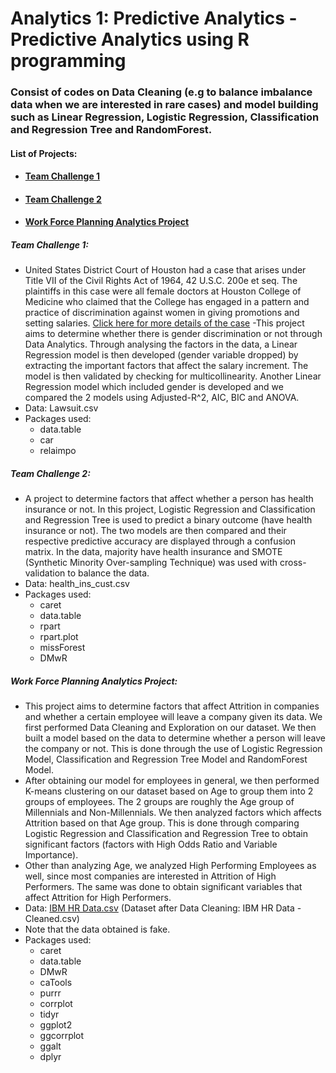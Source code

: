 # **Analytics 1: Predictive Analytics - Predictive Analytics using R programming**

### Consist of codes on Data Cleaning (e.g to balance imbalance data when we are interested in rare cases) and model building such as Linear Regression, Logistic Regression, Classification and Regression Tree and RandomForest.

#### List of Projects:
 - #### [Team Challenge 1](https://github.com/Joash-JW/Analytics-1-Predictive-Analytics/blob/master/README.md#team-challenge-1-1)
 - #### [Team Challenge 2](https://github.com/Joash-JW/Analytics-1-Predictive-Analytics/blob/master/README.md#team-challenge-2-1)
 - #### [Work Force Planning Analytics Project](https://github.com/Joash-JW/Analytics-1-Predictive-Analytics/blob/master/README.md#work-force-planning-analytics-project-1)

##### Team Challenge 1:
  - United States District Court of Houston had a case that arises under Title VII of the Civil Rights Act of 1964, 42 U.S.C. 200e et seq.  The plaintiffs in this case were all female doctors at Houston College of Medicine who claimed that the College has engaged in a pattern and practice of discrimination against women in giving promotions and setting salaries. [Click here for more details of the case](https://www.kaggle.com/hjmjerry/gender-discrimination/home)
  -This project aims to determine whether there is gender discrimination or not through Data Analytics. Through analysing the factors in the data, a Linear Regression model is then developed (gender variable dropped) by extracting the important factors that affect the salary increment. The model is then validated by checking for multicollinearity. Another Linear Regression model which included gender is developed and we compared the 2 models using Adjusted-R^2, AIC, BIC and ANOVA.
  - Data: Lawsuit.csv
  - Packages used:
    - data.table
    - car
    - relaimpo

##### Team Challenge 2: 
  - A project to determine factors that affect whether a person has health insurance or not. In this project, Logistic Regression and Classification and Regression Tree is used to predict a binary outcome (have health insurance or not). The two models are then compared and their respective predictive accuracy are displayed through a confusion matrix. In the data, majority have health insurance and SMOTE (Synthetic Minority Over-sampling Technique) was used with cross-validation to balance the data.
  - Data: health_ins_cust.csv
  - Packages used:
    - caret
    - data.table
    - rpart
    - rpart.plot
    - missForest
    - DMwR
    
##### Work Force Planning Analytics Project:
 - This project aims to determine factors that affect Attrition in companies and whether a certain employee will leave a company given its data. We first performed Data Cleaning and Exploration on our dataset. We then built a model based on the data to determine whether a person will leave the company or not. This is done through the use of Logistic Regression Model, Classification and Regression Tree Model and RandomForest Model. 
 - After obtaining our model for employees in general, we then performed K-means clustering on our dataset based on Age to group them into 2 groups of employees. The 2 groups are roughly the Age group of Millennials and Non-Millennials. We then analyzed factors which affects Attrition based on that Age group. This is done through comparing Logistic Regression and Classification and Regression Tree to obtain significant factors (factors with High Odds Ratio and Variable Importance).
 - Other than analyzing Age, we analyzed High Performing Employees as well, since most companies are interested in Attrition of High Performers. The same was done to obtain significant variables that affect Attrition for High Performers.
 - Data: [IBM HR Data.csv](https://www.kaggle.com/dgokeeffe/ibm-hr-wmore-rows) (Dataset after Data Cleaning: IBM HR Data - Cleaned.csv)
 - Note that the data obtained is fake.
 - Packages used:
   - caret
   - data.table
   - DMwR
   - caTools
   - purrr
   - corrplot
   - tidyr
   - ggplot2
   - ggcorrplot
   - ggalt
   - dplyr
